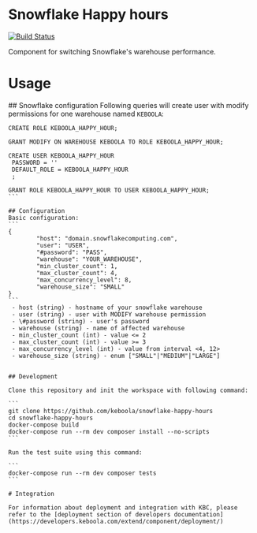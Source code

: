 # Snowflake Happy hours

[![Build Status](https://travis-ci.com/keboola/snowflake-happy-hours.svg?branch=master)](https://travis-ci.com/keboola/my-component)

Component for switching Snowflake's warehouse performance.

# Usage


## Snowflake configuration
Following queries will create user with modify permissions for one warehouse named `KEBOOLA`:
````
CREATE ROLE KEBOOLA_HAPPY_HOUR;

GRANT MODIFY ON WAREHOUSE KEBOOLA TO ROLE KEBOOLA_HAPPY_HOUR;

CREATE USER KEBOOLA_HAPPY_HOUR
 PASSWORD = ''
 DEFAULT_ROLE = KEBOOLA_HAPPY_HOUR
 ;
 
GRANT ROLE KEBOOLA_HAPPY_HOUR TO USER KEBOOLA_HAPPY_HOUR;
```

## Configuration
Basic configuration:
```
{
        "host": "domain.snowflakecomputing.com",
        "user": "USER",
        "#password": "PASS",
        "warehouse": "YOUR_WAREHOUSE",
        "min_cluster_count": 1,
        "max_cluster_count": 4,
        "max_concurrency_level": 8,
        "warehouse_size": "SMALL"
}
```
 - host (string) - hostname of your snowflake warehouse
 - user (string) - user with MODIFY warehouse permission
 - \#password (string) - user's password
 - warehouse (string) - name of affected warehouse
 - min_cluster_count (int) - value <= 2
 - max_cluster_count (int) - value >= 3
 - max_concurrency_level (int) - value from interval <4, 12>
 - warehouse_size (string) - enum ["SMALL"|"MEDIUM"|"LARGE"]


## Development
 
Clone this repository and init the workspace with following command:

```
git clone https://github.com/keboola/snowflake-happy-hours
cd snowflake-happy-hours
docker-compose build
docker-compose run --rm dev composer install --no-scripts
```

Run the test suite using this command:

```
docker-compose run --rm dev composer tests
```
 
# Integration

For information about deployment and integration with KBC, please refer to the [deployment section of developers documentation](https://developers.keboola.com/extend/component/deployment/) 
